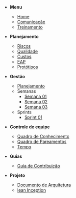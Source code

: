 - **Menu**

  - [Home](pages/home)
  - [Comunicação](pages/comunication)
  - [Treinamento](pages/trainning)

- **Planejamento**

  - [Riscos](pages/planning/risks)
  - [Qualidade](pages/planning/quality)
  - [Custos](pages/planning/costs)
  - [EAP](pages/eap)
  - [Protótipos](pages/prototypes)

- **Gestão**

  - [Planejamento](pages/planning)
  - Semanas
    - [Semana 01](pages/semanas/semana01.md)
    - [Semana 02](pages/semanas/semana02.md)
    - [Semana 03](pages/semanas/semana03.md)
  - Sprints
    - [Sprint 01](pages/sprints/sprint01.md)
    <!-- - [Sprint 02](pages/sprints/sprint02.md) -->


- **Controle de equipe**

  - [Quadro de Conhecimento](pages/team_control/knowledge_table)
  - [Quadro de Pareamentos](pages/team_control/pair_programming)
  - [Tempo](pages/team_control/time)

- **Guias**

  - [Guia de Contribuição](pages/contributing/contributing)

- **Projeto**

  - [Documento de Arquitetura](pages/documentation/architecture)
  - [lean Inception](pages/documentation/leaninception)